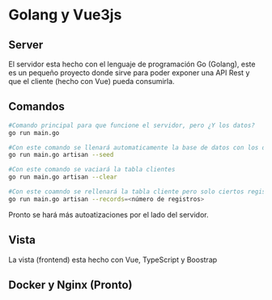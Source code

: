 # Golang y Vue3js

## Server

El servidor esta hecho con el lenguaje de programación Go (Golang), este es un pequeño proyecto donde sirve para poder exponer una API Rest y que el cliente (hecho con Vue) pueda consumirla.

## Comandos

```bash
#Comando principal para que funcione el servidor, pero ¿Y los datos?
go run main.go

#Con este comando se llenará automaticamente la base de datos con los datos de los clientes.
go run main.go artisan --seed

#Con este comando se vaciará la tabla clientes
go run main.go artisan --clear

#Con este coamndo se rellenará la tabla cliente pero solo ciertos registros (El json donde coge los datos tiene 998 registros, esto ayudará a probar la paginación)
go run main.go artisan --records=<número de registros>
```

Pronto se hará más autoatizaciones por el lado del servidor.

## Vista

La vista (frontend) esta hecho con Vue, TypeScript y Boostrap


## Docker y Nginx (Pronto)



